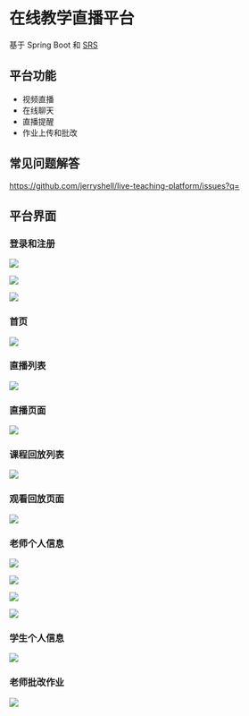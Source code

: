 # 在线教学直播平台

基于 Spring Boot 和 [SRS](https://github.com/ossrs/srs)

## 平台功能

* 视频直播
* 在线聊天
* 直播提醒
* 作业上传和批改

## 常见问题解答

https://github.com/jerryshell/live-teaching-platform/issues?q=

## 平台界面

### 登录和注册

![](./images/登录.png)

![](./images/老师注册.png)

![](./images/学生注册.png)

### 首页

![](./images/首页.png)

### 直播列表

![](./images/直播列表.png)

### 直播页面

![](./images/观看直播页面.png)

### 课程回放列表

![](./images/课程回放列表.png)

### 观看回放页面

![](./images/观看视频页面.png)

### 老师个人信息

![](./images/老师个人信息-直播列表.png)

![](./images/老师个人信息-创建直播.png)

![](./images/老师个人信息-上传回放.png)

![](./images/老师个人信息-视频列表.png)

### 学生个人信息

![](./images/学生个人信息-作业列表.png)

### 老师批改作业

![](./images/批改作业.png)
